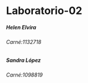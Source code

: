 # Laboratorio-02
<h5> Helen Elvira </h5>
<h6> Carné:1132718 </h6>

<h5> Sandra López </h5>
<h6> Carné:1098819 </h6>
